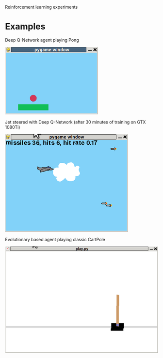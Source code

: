 
Reinforcement learning experiments

# Examples

Deep Q-Network agent playing Pong

![pong](https://github.com/spiec/reinforcement/blob/master/experiments/pong/output/pong_dqn.gif)

Jet steered with Deep Q-Network (after 30 minutes of training on GTX 1080Ti)

![pong](https://github.com/spiec/reinforcement/blob/master/experiments/jet/output/jet_dqn.gif)

Evolutionary based agent playing classic CartPole

![pong](https://github.com/spiec/reinforcement/blob/master/experiments/cartpole/output/cart_evo.gif)

